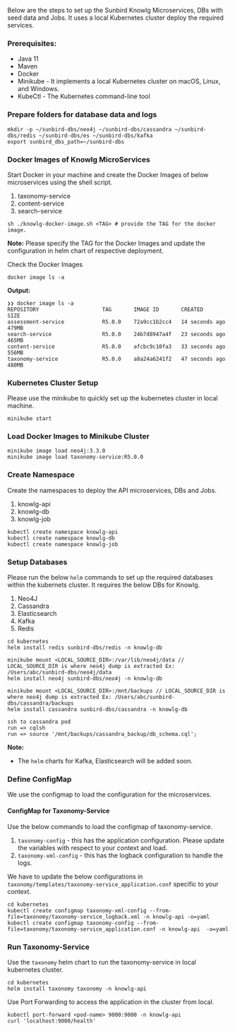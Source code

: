 
Below are the steps to set up the Sunbird Knowlg Microservices, DBs with seed data and Jobs. It uses a local Kubernetes cluster deploy the required services.

### Prerequisites:
* Java 11
* Maven
* Docker
* Minikube - It implements a local Kubernetes cluster on macOS, Linux, and Windows.
* KubeCtl - The Kubernetes command-line tool

### Prepare folders for database data and logs

```shell
mkdir -p ~/sunbird-dbs/neo4j ~/sunbird-dbs/cassandra ~/sunbird-dbs/redis ~/sunbird-dbs/es ~/sunbird-dbs/kafka
export sunbird_dbs_path=~/sunbird-dbs
```



### Docker Images of Knowlg MicroServices
Start Docker in your machine and create the Docker Images of below microservices using the shell script.
1. taxonomy-service
2. content-service
3. search-service

```shell
sh ./knowlg-docker-image.sh <TAG> # provide the TAG for the docker image.
```
**Note:** Please specify the TAG for the Docker Images and update the configuration in helm chart of respective deployment.

Check the Docker Images
```shell
docker image ls -a
```
**Output:**
```shell
❯❯ docker image ls -a
REPOSITORY                    TAG       IMAGE ID       CREATED          SIZE
assessment-service            R5.0.0    72a9cc1b2cc4   14 seconds ago   479MB
search-service                R5.0.0    24b7d8947a4f   23 seconds ago   465MB
content-service               R5.0.0    afcbc9c10fa3   33 seconds ago   556MB
taxonomy-service              R5.0.0    a8a24a6241f2   47 seconds ago   480MB
```

### Kubernetes Cluster Setup
Please use the minikube to quickly set up the kubernetes cluster in local machine.

```shell
minikube start
```

### Load Docker Images to Minikube Cluster
```shell
minikube image load neo4j:3.3.0
minikube image load taxonomy-service:R5.0.0
```

### Create Namespace 
Create the namespaces to deploy the API microservices, DBs and Jobs.
1. knowlg-api
2. knowlg-db
3. knowlg-job

```shell
kubectl create namespace knowlg-api
kubectl create namespace knowlg-db
kubectl create namespace knowlg-job
```

### Setup Databases
Please run the below `helm` commands to set up the required databases within the kubernets cluster.
It requires the below DBs for Knowlg.
1. Neo4J
2. Cassandra
3. Elasticsearch
4. Kafka
5. Redis

```shell
cd kubernetes
helm install redis sunbird-dbs/redis -n knowlg-db

minikube mount <LOCAL_SOURCE_DIR>:/var/lib/neo4j/data // LOCAL_SOURCE_DIR is where neo4j dump is extracted Ex: /Users/abc/sunbird-dbs/neo4j/data
helm install neo4j sunbird-dbs/neo4j -n knowlg-db

minikube mount <LOCAL_SOURCE_DIR>:/mnt/backups // LOCAL_SOURCE_DIR is where neo4j dump is extracted Ex: /Users/abc/sunbird-dbs/cassandra/backups
helm install cassandra sunbird-dbs/cassandra -n knowlg-db

ssh to cassandra pod
run => cqlsh
run => source '/mnt/backups/cassandra_backup/db_schema.cql';
```

**Note:** 
- The `helm` charts for Kafka, Elasticsearch will be added soon.

### Define ConfigMap
We use the configmap to load the configuration for the microservices.

#### ConfigMap for Taxonomy-Service
Use the below commands to load the configmap of taxonomy-service.
1. `taxonomy-config` - this has the application configuration. Please update the variables with respect to your context and load.
2. `taxonomy-xml-config` - this has the logback configuration to handle the logs.

We have to update the below configurations in `taxonomy/templates/taxonomy-service_application.conf` specific to your context.

```shell
cd kubernetes
kubectl create configmap taxonomy-xml-config --from-file=taxonomy/taxonomy-service_logback.xml -n knowlg-api -o=yaml
kubectl create configmap taxonomy-config --from-file=taxonomy/taxonomy-service_application.conf -n knowlg-api  -o=yaml
```

### Run Taxonomy-Service
Use the `taxonomy` helm chart to run the taxonomy-service in local kubernetes cluster.

```shell
cd kubernetes
helm install taxonomy taxonomy -n knowlg-api
```
Use Port Forwarding to access the application in the cluster from local.

```shell
kubectl port-forward <pod-name> 9000:9000 -n knowlg-api
curl 'localhost:9000/health'
```